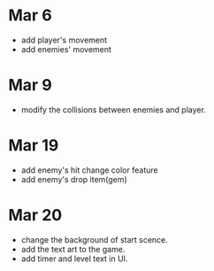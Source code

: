 # Mar 6
- add player's movement
- add enemies' movement
# Mar 9
- modify the collisions between enemies and player. 
# Mar 19
- add enemy's hit change color feature
- add enemy's drop item(gem)
# Mar 20
- change the background of start scence.
- add the text art to the game.
- add timer and level text in UI.
